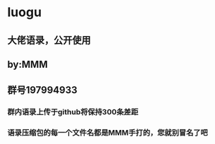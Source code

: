 # luogu
## 大佬语录，公开使用
## by:MMM
## 群号197994933

### 群内语录上传于github将保持300条差距
### 语录压缩包的每一个文件名都是MMM手打的，您就别冒名了吧
